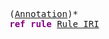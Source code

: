 <pre class="highlight highlight-html">
(<a href="#Annotation-Syntax">Annotation</a>)*
<span style="font-weight:bold;color:purple">ref rule</span> <a href="#Rule-Syntax">Rule_IRI</a>
</pre>
